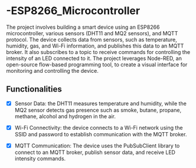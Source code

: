 # -ESP8266_Microcontroller
The project involves building a smart device using an ESP8266 microcontroller, various sensors
(DHT11 and MQ2 sensors), and MQTT protocol. The device collects data from sensors, such as
temperature, humidity, gas, and Wi-Fi information, and publishes this data to an MQTT broker.
It also subscribes to a topic to receive commands for controlling the intensity of an LED
connected to it. The project leverages Node-RED, an open-source flow-based programming tool,
to create a visual interface for monitoring and controlling the device.

## Functionalities
- [x] Sensor Data: the DHT11 measures temperature and humidity, while the MQ2 sensor
detects gas presence such as smoke, butane, propane, methane, alcohol and hydrogen in
the air.

- [x] Wi-Fi Connectivity: the device connects to a Wi-Fi network using the SSID and
password to establish communication with the MQTT broker.

- [x] MQTT Communication: The device uses the PubSubClient library to connect to an
MQTT broker, publish sensor data, and receive LED intensity commands.
